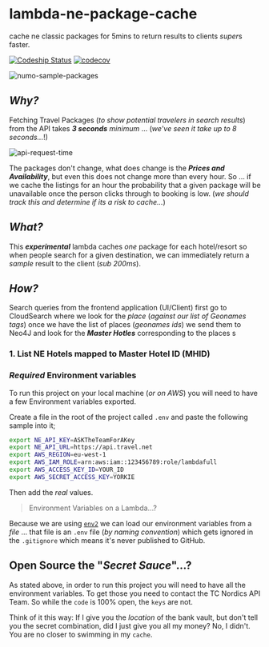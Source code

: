 # lambda-ne-package-cache
cache ne classic packages for 5mins to return results to clients *super*s faster.

[![Codeship Status](https://www.codeship.io/projects/ea128e30-f013-0133-d4d1-7aa0b68b0e4b?branch=master)](https://codeship.com/projects/149152)
[![codecov](https://codecov.io/gh/numo-labs/lambda-ne-package-cache/branch/master/graph/badge.svg)](https://codecov.io/gh/numo-labs/lambda-ne-package-cache)

![numo-sample-packages](https://cloud.githubusercontent.com/assets/194400/14930111/5d0f3488-0e59-11e6-8ae4-321498f0cfa0.png)

## *Why?*

Fetching Travel Packages (*to show potential travelers in search results*)
from the API takes ***3 seconds*** *minimum* ... (*we've seen it take up to 8 seconds...*!)

![api-request-time](https://cloud.githubusercontent.com/assets/194400/14903775/6d991418-0d9b-11e6-9910-8e58095bea8b.png)

The packages don't change, what does change is the ***Prices and Availability***,
but even this does not change more than every hour. So ... if we cache
the listings for an hour the probability that a given package will be
unavailable once the person clicks through to booking is low.
(*we should track this and determine if its a risk to cache...*)


## *What?*

This ***experimental*** lambda caches *one* package for each hotel/resort
so when people search for a given destination, we can immediately return
a *sample* result to the client (*sub 200ms*).


## *How?*

Search queries from the frontend application (UI/Client) first go to
CloudSearch where we look for the *place* (*against our list of Geonames tags*)
once we have the list of places (*geonames ids*) we send them to Neo4J
and look for the ***Master Hotles*** corresponding to the places s


### 1. List NE Hotels mapped to Master Hotel ID (MHID)



### *Required* Environment variables

To run this project on your local machine (*or on AWS*) you will need to
have a few Environment variables exported.

Create a file in the root of the project called `.env` and paste the following
sample into it;

```sh
export NE_API_KEY=ASKTheTeamForAKey
export NE_API_URL=https://api.travel.net
export AWS_REGION=eu-west-1
export AWS_IAM_ROLE=arn:aws:iam::123456789:role/lambdafull
export AWS_ACCESS_KEY_ID=YOUR_ID
export AWS_SECRET_ACCESS_KEY=YORKIE
```
Then add the *real* values.

> Environment Variables on a Lambda...?

Because we are using [`env2`](https://github.com/dwyl/env2) we can
load our environment variables from a *file* ...
that file is an `.env` file (*by naming convention*) which gets ignored
in the `.gitignore` which means it's never published to GitHub.

## Open Source the "*Secret Sauce*"...?

As stated above, in order to run this project you will need to have
all the environment variables. To get those you need to contact the TC Nordics API Team.
So while the `code` is 100% open, the `keys` are not.

Think of it this way: If I give you the *location* of the bank vault,
but don't tell you the secret combination, did I just give you all my money?
No, I didn't. You are no closer to swimming in my `cache`.
